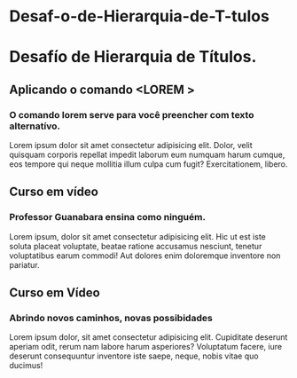 # Desaf-o-de-Hierarquia-de-T-tulos
<!DOCTYPE html>
<html lang="pt-br">
<head>
    <meta charset="UTF-8">
    <meta http-equiv="X-UA-Compatible" content="IE=edge">
    <meta name="viewport" content="width=device-width, initial-scale=1.0">
    <link rel="shortcut icon" href="sapo lapis.ico" type="image/x-icon">
    <title>Desafío de Hierarquia de títulos</title>
    <h1>Desafío de Hierarquia de Títulos.</h1>
    <h2>Aplicando o comando &lt;LOREM &gt;</h2>
    <h3>O comando lorem serve para você preencher com texto alternatívo.</h3>
    <p>Lorem ipsum dolor sit amet consectetur adipisicing elit. Dolor, velit quisquam corporis repellat impedit laborum eum numquam harum cumque, eos tempore qui neque mollitia illum culpa cum fugit? Exercitationem, libero.</p>
    <h2>Curso em vídeo</h2>
    <h3>Professor Guanabara ensina como ninguém.</h3>
    <p>Lorem ipsum, dolor sit amet consectetur adipisicing elit. Hic ut est iste soluta placeat voluptate, beatae ratione accusamus nesciunt, tenetur voluptatibus earum commodi! Aut dolores enim doloremque inventore non pariatur.</p>
    <h2>Curso em Vídeo</h2>
    <h3>Abrindo novos caminhos, novas possibidades</h3>
    <p>Lorem ipsum dolor, sit amet consectetur adipisicing elit. Cupiditate deserunt aperiam odit, rerum nam labore harum asperiores? Voluptatum facere, iure deserunt consequuntur inventore iste saepe, neque, nobis vitae quo ducimus!</p>

</head>
<body>
    
</body>
</html>
